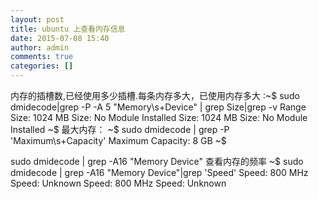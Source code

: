 ```yaml
---
layout: post
title: ubuntu 上查看内存信息
date: 2015-07-08 15:40
author: admin
comments: true
categories: []
---
```

内存的插槽数,已经使用多少插槽.每条内存多大，已使用内存多大
:~$ sudo dmidecode|grep -P -A 5 "Memory\s+Device" | grep Size|grep -v Range
        Size: 1024 MB
        Size: No Module Installed
        Size: 1024 MB
        Size: No Module Installed
~$
最大内存：
~$ sudo dmidecode | grep -P 'Maximum\s+Capacity'
        Maximum Capacity: 8 GB
~$


sudo dmidecode | grep -A16 "Memory Device"
查看内存的频率
~$ sudo dmidecode | grep -A16 "Memory Device"|grep 'Speed'
        Speed: 800 MHz
        Speed: Unknown
        Speed: 800 MHz
        Speed: Unknown
